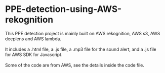 # PPE-detection-using-AWS-rekognition
This PPE detection project is mainly built on AWS rekognition, AWS s3, AWS deeplens and AWS lambda. 
<br /><br />It includes a .html file, a .js file, a .mp3 file for the sound alert, and a .js file for AWS SDK for Javascript.
<br /><br />Some of the code are from AWS, see the details inside the code file.

